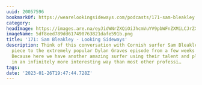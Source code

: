 ```yaml
---
uuid: 20057596
bookmarkOf: https://wearelookingsideways.com/podcasts/171-sam-bleakley
category:
headImage: https://images.are.na/eyJidWNrZXQiOiJhcmVuYV9pbWFnZXMiLCJrZXkiOiIyMDA1NzU5Ni9vcmlnaW5hbF81ZGY4ZWVkNzg5ZGQ2MTc0OTA3NjM4MjFkYWZlNTkxYi5wbmciLCJlZGl0cyI6eyJyZXNpemUiOnsid2lkdGgiOjEyMDAsImhlaWdodCI6MTIwMCwiZml0IjoiaW5zaWRlIiwid2l0aG91dEVubGFyZ2VtZW50Ijp0cnVlfSwid2VicCI6eyJxdWFsaXR5Ijo5MH0sImpwZWciOnsicXVhbGl0eSI6OTB9LCJyb3RhdGUiOm51bGx9fQ==?bc=0
imageName: 5df8eed789dd617490763821dafe591b.png
title: '171: Sam Bleakley - Looking Sideways'
description: Think of this conversation with Cornish surfer Sam Bleakley as a companion
  piece to the extremely popular Dylan Graves episode from a few weeks back. Why?
  Because here we have another amazing surfer using their talent and platform in Jan
  in an infinitely more interesting way than most other professi…
tags:
date: '2023-01-26T19:47:44.728Z'
---
```

